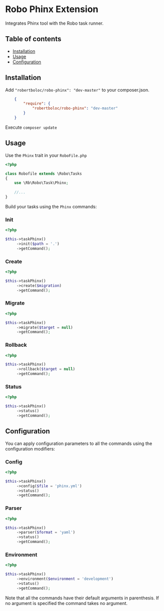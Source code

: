 # Robo Phinx Extension

Integrates Phinx tool with the Robo task runner.

## Table of contents
- [Installation](#installation)
- [Usage](#usage)
- [Configuration](#configuration)

## Installation
Add `"robertboloc/robo-phinx": "dev-master"` to your composer.json.
```json
    {
        "require": {
            "robertboloc/robo-phinx": "dev-master"
        }
    }
```

Execute `composer update`

## Usage

Use the `Phinx` trait in your `RoboFile.php`
```php
<?php

class Robofile extends \Robo\Tasks
{
    use \Rb\Robo\Task\Phinx;
    
    //...
}
```

Build your tasks using the `Phinx` commands:

### Init
```php
<?php

$this->taskPhinx()
     ->init($path = '.')
     ->getCommand();
```
### Create
```php
<?php

$this->taskPhinx()
     ->create($migration)
     ->getCommand();
```
### Migrate
```php
<?php

$this->taskPhinx()
     ->migrate($target = null)
     ->getCommand();
```
### Rollback
```php
<?php

$this->taskPhinx()
     ->rollback($target = null)
     ->getCommand();
```
### Status
```php
<?php

$this->taskPhinx()
     ->status()
     ->getCommand();
```

## Configuration

You can apply configuration parameters to all the commands using the configuration modifiers:

### Config
```php
<?php

$this->taskPhinx()
     ->config($file = 'phinx.yml')
     ->status()
     ->getCommand();
```

### Parser 
```php
<?php

$this->taskPhinx()
     ->parser($format = 'yaml')
     ->status()
     ->getCommand();
```

### Environment
```php
<?php

$this->taskPhinx()
     ->environment($environment = 'development')
     ->status()
     ->getCommand();
```

Note that all the commands have their default arguments in parenthesis. If no argument is specified the command takes no argument.
